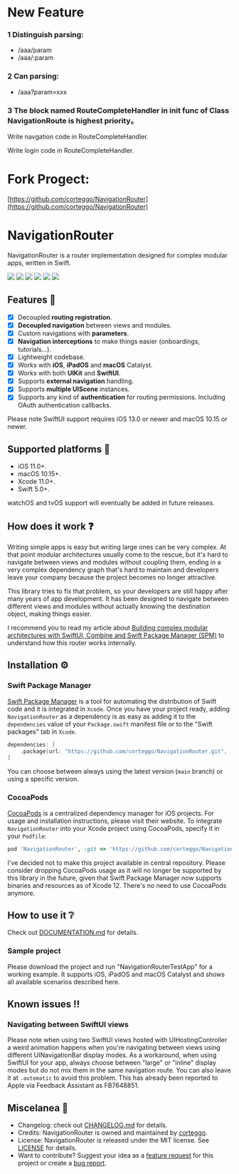 


# New Feature

### 1 Distinguish parsing:

* /aaa/param
* /aaa/:param

### 2 Can parsing:

* /aaa?param=xxx

### 3 The block named RouteCompleteHandler in init func of Class NavigationRoute is highest priority。
Write navgation code in RouteCompleteHandler.<p>
Write login code in RouteCompleteHandler.



# Fork Progect:
[https://github.com/corteggo/NavigationRouter](https://github.com/corteggo/NavigationRouter)

# NavigationRouter

NavigationRouter is a router implementation designed for complex modular apps, written in Swift.

<p>
    <img src='https://github.com/corteggo/NavigationRouter/workflows/build/badge.svg'>
    <img src='https://github.com/corteggo/NavigationRouter/workflows/test/badge.svg'>
        <a href="https://codecov.io/gh/corteggo/NavigationRouter"><img src="https://codecov.io/gh/corteggo/NavigationRouter/branch/main/graph/badge.svg" /></a>
    <img src='https://img.shields.io/github/v/tag/corteggo/NavigationRouter?color=lightGray&label=version'>
    <img src='https://img.shields.io/github/license/corteggo/NavigationRouter?color=lightGray'>
    <a href='https://twitter.com/corteggo'><img src='https://img.shields.io/badge/twitter-@corteggo-lightGray.svg?style=flat&label=contact'></a>
</p>

## Features :star2:

- [x] Decoupled **routing registration**.
- [x] **Decoupled navigation** between views and modules.
- [x] Custom navigations with **parameters**.
- [x] **Navigation interceptions** to make things easier (onboardings, tutorials...).
- [x] Lightweight codebase.
- [x] Works with **iOS**, **iPadOS** and **macOS** Catalyst.
- [x] Works with both **UIKit** and **SwiftUI**.
- [x] Supports **external navigation** handling.
- [x] Supports **multiple UIScene** instances.
- [x] Supports any kind of **authentication** for routing permissions. Including OAuth authentication callbacks.

Please note SwiftUI support requires iOS 13.0 or newer and macOS 10.15 or newer.

## Supported platforms :iphone:

* iOS 11.0+.
* macOS 10.15+.
* Xcode 11.0+.
* Swift 5.0+.

watchOS and tvOS support will eventually be added in future releases.

## How does it work :question:

Writing simple apps is easy but writing large ones can be very complex. At that point modular architectures usually come to the rescue, but it's hard to navigate between views and modules without coupling them, ending in a very complex dependency graph that's hard to maintain and developers leave your company because the project becomes no longer attractive.

This library tries to fix that problem, so your developers are still happy after many years of app development. It has been designed to navigate between different views and modules without actually knowing the destination object, making things easier.

I recommend you to read my article about [Building complex modular architectures with SwiftUI, Combine and Swift Package Manager (SPM)](https://medium.com/cristian-ortega/modular-architectures-swiftui-combine-swift-package-manager-80820b4ff463) to understand how this router works internally.

## Installation :gear:

### Swift Package Manager

[Swift Package Manager](https://swift.org/package-manager/) is a tool for automating the distribution of Swift code and it is integrated in `Xcode`. Once you have your project ready, adding `NavigationRouter` as a dependency is as easy as adding it to the `dependencies` value of your `Package.swift` manifest file or to the "Swift packages" tab in `Xcode`.

```swift
dependencies: [
    .package(url: "https://github.com/corteggo/NavigationRouter.git", .branch("main"))
]
```

You can choose between always using the latest version (`main` branch) or using a specific version.

### CocoaPods

[CocoaPods](https://cocoapods.org) is a centralized dependency manager for iOS projects. For usage and installation instructions, please visit their website. To integrate `NavigationRouter` into your Xcode project using CocoaPods, specify it in your `Podfile`:

```ruby
pod 'NavigationRouter', :git => 'https://github.com/corteggo/NavigationRouter.git', :branch => 'main'
```

I've decided not to make this project available in central repository. Please consider dropping CocoaPods usage as it will no longer be supported by this library in the future, given that Swift Package Manager now supports binaries and resources as of Xcode 12. There's no need to use CocoaPods anymore.

## How to use it :grey_question:

Check out [DOCUMENTATION.md](https://github.com/corteggo/NavigationRouter/blob/main/DOCUMENTATION.md) for details.

### Sample project

Please download the project and run "NavigationRouterTestApp" for a working example. It supports iOS, iPadOS and macOS Catalyst and shows all available scenarios described here.

## Known issues :bangbang:

### Navigating between SwiftUI views
Please note when using two SwiftUI views hosted with UIHostingController a weird animation happens when you're navigating between views using different UINavigationBar display modes. As a workaround, when using SwiftUI for your app, always choose between "large" or "inline" display modes but do not mix them in the same navigation route. You can also leave it at `.automatic` to avoid this problem. This has already been reported to Apple via Feedback Assistant as FB7648851.

## Miscelanea :busstop:

* Changelog: check out [CHANGELOG.md](https://github.com/corteggo/NavigationRouter/blob/main/CHANGELOG.md) for details.
* Credits: NavigationRouter is owned and maintained by [corteggo](https://www.linkedin.com/in/corteggo/).
* License: NavigationRouter is released under the MIT license. See [LICENSE](https://github.com/corteggo/NavigationRouter/blob/master/LICENSE) for details.
* Want to contribute? Suggest your idea as a [feature request](https://github.com/corteggo/NavigationRouter/issues/new?assignees=&labels=&template=&title=) for this project or create a [bug report](https://github.com/corteggo/NavigationRouter/issues/new?assignees=&labels=&template=.md&title=).
